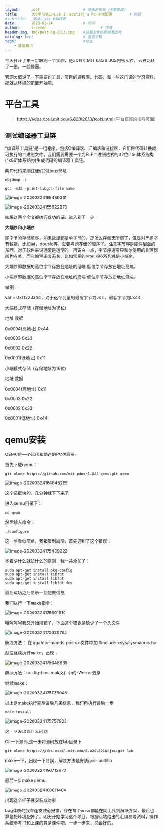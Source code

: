```yaml
---
layout:     post   				    # 使用的布局（不需要改）
title:      JOS学习笔记-Lab 1: Booting a PC-环境配置		# 标题 
#subtitle:   脚本，xss #副标题
date:       2020-03-24 				# 时间
author:     s-seven 						# 作者
header-img: img/post-bg-2015.jpg 	#这篇文章标题背景图片
catalog: true 						# 是否归档
tags:								#标签
    - 基础知识
---
```


今天打开了第三阶段的一个实验，是2018年MIT 6.828 JOS内核实验，去官网转了一圈，一脸懵逼。

官网大概说了一下需要的工具，项目的课程表、代码，和一些这门课的学习资料，那就从环境的配置开始吧。

# 平台工具

> https://pdos.csail.mit.edu/6.828/2018/tools.html  (平台搭建的指导页面)

## 测试编译器工具链

“编译器工具链”是一组程序，包括C编译器、汇编器和链接器，它们将代码转换成可执行的二进制文件。我们需要需要一个为ELF二进制格式的32位Intel体系结构(“x86”体系结构)生成代码的编译器工具链。

两句代码来测试我们的Linux环境

`objdump -i`

`gcc -m32 -print-libgcc-file-name`

![image-20200324155459331](2020-03-24-6828.assets/image-20200324155459331.png)

![image-20200324155622078](2020-03-24-6828.assets/image-20200324155622078.png)

如果这两个命令都执行成功的话，进入到下一步

**大端序和小端序**

即字节的存储顺序，如果数据都是单字节的，那怎么存储无所谓了，但是对于多字节数据，比如int，double等，就要考虑存储的顺序了。注意字节序是硬件层面的东西，对于软件来说通常是透明的。再说白一点，字节序通常只和你使用的处理器架构有关，而和编程语言无关，比如常见的Intel x86系列就是小端序。

大端序即数据的高位字节存放在地址的低端 低位字节存放在地址高端。

小端序即数据的高位字节存放在地址的高端 低位字节存放在地址低端。

举例：

var = 0x11223344，对于这个变量的最高字节为0x11，最低字节为0x44

大端模式存储（存储地址为16位）

地址                    数据

0x0004(高地址)     0x44

0x0003                 0x33

0x0002                 0x22

0x0001(低地址)     0x11

小端模式存储（存储地址为16位）

地址                    数据

0x0004(高地址)     0x11

0x0003                 0x22

0x0002                 0x33

0x0001(低地址)     0x44

# qemu安装

QEMU是一个现代和快速的PC仿真器。

首先下载qemu：

`git clone https://github.com/mit-pdos/6.828-qemu.git qemu	`

![image-20200324164845285](2020-03-24-6828.assets/image-20200324164845285.png)

这个还挺快的，几分钟就下下来了

进入qemu目录下：

`cd qemu`

然后输入命令：

`./configure`

这一步看似简单，我报错到崩溃，首先遇到了这个错误：

![image-20200324175439222](2020-03-24-6828.assets/image-20200324175439222.png)

本着少什么就加什么的原则，我一共添加了：

```
sudo apt-get install pkg-config
sudo apt-get install libfdt
sudo apt-get install libfdt
sudo apt-get install libfdt-dev
```

最后成功之后显示一些配置信息

我们执行一下make指令：

![image-20200324175601810](2020-03-24-6828.assets/image-20200324175601810.png)

哦呵呵呵我又开始报错了，下面这个错误是缺少了一个头文件

![image-20200324175628785](2020-03-24-6828.assets/image-20200324175628785.png)

解决方法：
在 qga/commands-posix.c文件中加 #include <sys/sysmacros.h>

然后继续执行make，出现：

![image-20200324175648936](2020-03-24-6828.assets/image-20200324175648936.png)

解决方法：config-host.mak文件中的-Werror去掉

继续make：

![image-20200324175725048](2020-03-24-6828.assets/image-20200324175725048.png)

以上是make执行完后最后几条信息，我们再执行最后一步

`make install`

![image-20200324175757923](2020-03-24-6828.assets/image-20200324175757923.png)

这一步没出现什么问题

Git一下源码,这一步将源码放在lab目录下

`git clone https://pdos.csail.mit.edu/6.828/2018/jos.git lab`

make一下，出现一下错误，解决方法是安装gcc-multilib

![image-20200324180712673](2020-03-24-6828.assets/image-20200324180712673.png)

最后一步make qemu

![image-20200324180811406](2020-03-24-6828.assets/image-20200324180811406.png)

出现这个样子就安装成功啦

bug体质的我每逢安装必报错，好在每个error都能在网上找到解决方案，最后也算是把环境配好了。明天开始学习这个项目，根据网站给出的汇编参考资料，操作系统参考书和上课的算是课件吧，一步一步来，总会好的。